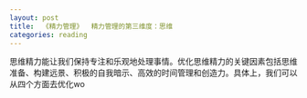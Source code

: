 ```yaml
---
layout: post
title:  《精力管理》  精力管理的第三维度：思维
categories: reading
---
```


思维精力能让我们保持专注和乐观地处理事情。优化思维精力的关键因素包括思维准备、构建远景、积极的自我暗示、高效的时间管理和创造力。具体上，我们可以从四个方面去优化wo
<!--stackedit_data:
eyJoaXN0b3J5IjpbLTIyODM0ODIyOF19
-->